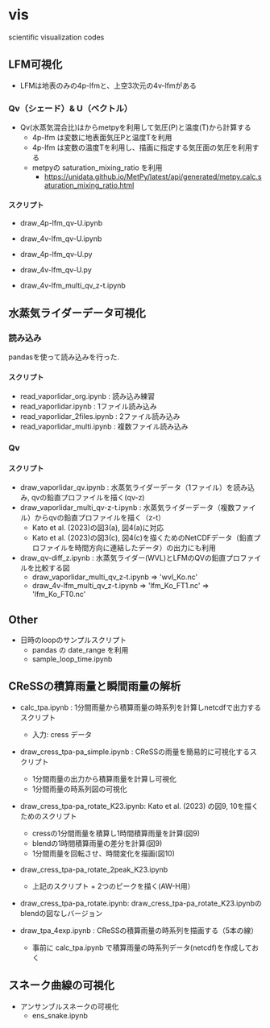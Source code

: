 # vis
scientific visualization codes

## LFM可視化
* LFMは地表のみの4p-lfmと、上空3次元の4v-lfmがある

### Qv（シェード）& U（ベクトル）
* Qv(水蒸気混合比)はからmetpyを利用して気圧(P)と温度(T)から計算する
  * 4p-lfm は変数に地表面気圧Pと温度Tを利用
  * 4p-lfm は変数の温度Tを利用し、描画に指定する気圧面の気圧を利用する
  * metpyの saturation_mixing_ratio を利用
    * https://unidata.github.io/MetPy/latest/api/generated/metpy.calc.saturation_mixing_ratio.html

#### スクリプト
* draw_4p-lfm_qv-U.ipynb
* draw_4v-lfm_qv-U.ipynb
* draw_4p-lfm_qv-U.py
* draw_4v-lfm_qv-U.py

* draw_4v-lfm_multi_qv_z-t.ipynb

## 水蒸気ライダーデータ可視化
### 読み込み
pandasを使って読み込みを行った. 

#### スクリプト
* read_vaporlidar_org.ipynb    : 読み込み練習
* read_vaporlidar.ipynb        : 1ファイル読み込み
* read_vaporlidar_2files.ipynb : 2ファイル読み込み
* read_vaporlidar_multi.ipynb  : 複数ファイル読み込み

### Qv
#### スクリプト
* draw_vaporlidar_qv.ipynb          : 水蒸気ライダーデータ（1ファイル）を読み込み, qvの鉛直プロファイルを描く(qv-z)
* draw_vaporlidar_multi_qv-z-t.ipynb  : 水蒸気ライダーデータ（複数ファイル）からqvの鉛直プロファイルを描く（z-t）
  * Kato et al. (2023)の図3(a), 図4(a)に対応
  * Kato et al. (2023)の図3(c), 図4(c)を描くためのNetCDFデータ（鉛直プロファイルを時間方向に連結したデータ）の出力にも利用
* draw_qv-diff_z.ipynb : 水蒸気ライダー(WVL)とLFMのQVの鉛直プロファイルを比較する図
  * draw_vaporlidar_multi_qv_z-t.ipynb => 'wvl_Ko.nc'
  * draw_4v-lfm_multi_qv_z-t.ipynb     => 'lfm_Ko_FT1.nc'
                                       => 'lfm_Ko_FT0.nc'

## Other
* 日時のloopのサンプルスクリプト
  * pandas の date_range を利用
  * sample_loop_time.ipynb


## CReSSの積算雨量と瞬間雨量の解析
* calc_tpa.ipynb : 1分間雨量から積算雨量の時系列を計算しnetcdfで出力するスクリプト
  * 入力: cress データ

* draw_cress_tpa-pa_simple.ipynb : CReSSの雨量を簡易的に可視化するスクリプト
  * 1分間雨量の出力から積算雨量を計算し可視化
  * 1分間雨量の時系列図の可視化

* draw_cress_tpa-pa_rotate_K23.ipynb: Kato et al. (2023) の図9, 10を描くためのスクリプト
  * cressの1分間雨量を積算し1時間積算雨量を計算(図9)
  * blendの1時間積算雨量の差分を計算(図9)
  * 1分間雨量を回転させ、時間変化を描画(図10)

* draw_cress_tpa-pa_rotate_2peak_K23.ipynb
  * 上記のスクリプト + 2つのピークを描く(AW-H用）

* draw_cress_tpa-pa_rotate.ipynb: draw_cress_tpa-pa_rotate_K23.ipynbのblendの図なしバージョン

* draw_tpa_4exp.ipynb : CReSSの積算雨量の時系列を描画する（5本の線）
  * 事前に calc_tpa.ipynb で積算雨量の時系列データ(netcdf)を作成しておく

## スネーク曲線の可視化
* アンサンブルスネークの可視化
  * ens_snake.ipynb

